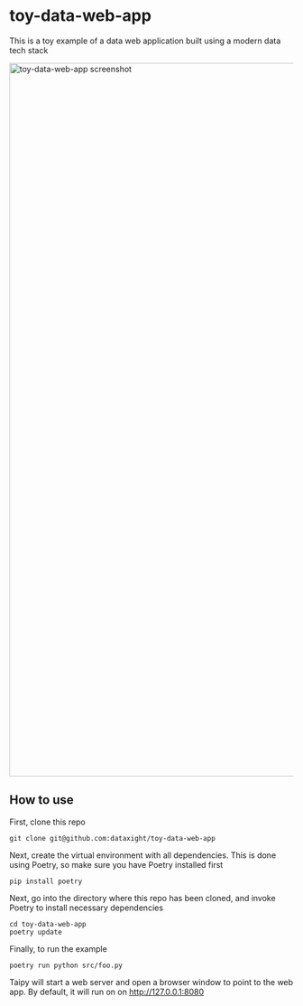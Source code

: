 # toy-data-web-app

This is a toy example of a data web application built using a modern data tech stack

<img width="1264" alt="toy-data-web-app screenshot" src="https://github.com/user-attachments/assets/c969de90-8439-4878-ac61-9e408f4aa3d9" />



## How to use

First, clone this repo
```
git clone git@github.com:dataxight/toy-data-web-app
```

Next, create the virtual environment with all dependencies.  This is done using Poetry, so make sure you have Poetry installed first
```
pip install poetry
```

Next, go into the directory where this repo has been cloned, and invoke Poetry to install necessary dependencies
```
cd toy-data-web-app
poetry update
```

Finally, to run the example
```
poetry run python src/foo.py
```

Taipy will start a web server and open a browser window to point to the web app.  By default, it will run on on http://127.0.0.1:8080

